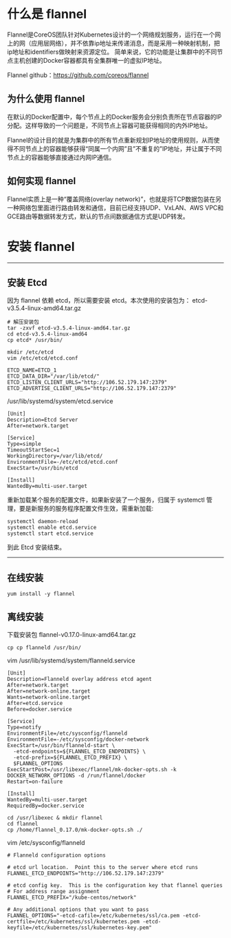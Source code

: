 # 什么是 flannel

Flannel是CoreOS团队针对Kubernetes设计的一个网络规划服务，运行在一个网上的网（应用层网络），并不依靠ip地址来传递消息，而是采用一种映射机制，把ip地址和identifiers做映射来资源定位。 简单来说，它的功能是让集群中的不同节点主机创建的Docker容器都具有全集群唯一的虚拟IP地址。

Flannel github：https://github.com/coreos/flannel

## 为什么使用 flannel

在默认的Docker配置中，每个节点上的Docker服务会分别负责所在节点容器的IP分配。这样导致的一个问题是，不同节点上容器可能获得相同的内外IP地址。

Flannel的设计目的就是为集群中的所有节点重新规划IP地址的使用规则，从而使得不同节点上的容器能够获得“同属一个内网”且”不重复的”IP地址，并让属于不同节点上的容器能够直接通过内网IP通信。

## 如何实现 flannel

Flannel实质上是一种“覆盖网络(overlay network)”，也就是将TCP数据包装在另一种网络包里面进行路由转发和通信，目前已经支持UDP、VxLAN、AWS VPC和GCE路由等数据转发方式，默认的节点间数据通信方式是UDP转发。

# 安装 flannel


-------------------

## 安装 Etcd

因为 flannel 依赖 etcd，所以需要安装 etcd。本次使用的安装包为： etcd-v3.5.4-linux-amd64.tar.gz



```
# 解压安装包
tar -zxvf etcd-v3.5.4-linux-amd64.tar.gz
cd etcd-v3.5.4-linux-amd64
cp etcd* /usr/bin/
```

```
mkdir /etc/etcd
vim /etc/etcd/etcd.conf
```

```
ETCD_NAME=ETCD_1
ETCD_DATA_DIR="/var/lib/etcd/"
ETCD_LISTEN_CLIENT_URLS="http://106.52.179.147:2379"
ETCD_ADVERTISE_CLIENT_URLS="http://106.52.179.147:2379"
```

/usr/lib/systemd/system/etcd.service
```
[Unit]
Description=Etcd Server
After=network.target

[Service]
Type=simple
TimeoutStartSec=1
WorkingDirectory=/var/lib/etcd/
EnvironmentFile=-/etc/etcd/etcd.conf
ExecStart=/usr/bin/etcd

[Install]
WantedBy=multi-user.target
```

重新加载某个服务的配置文件，如果新安装了一个服务，归属于 systemctl 管理，要是新服务的服务程序配置文件生效，需重新加载:


```
systemctl daemon-reload
systemctl enable etcd.service
systemctl start etcd.service
```

到此 Etcd 安装结束。


-----------------

## 在线安装

```
yum install -y flannel
```

## 离线安装

下载安装包 flannel-v0.17.0-linux-amd64.tar.gz

```
cp cp flanneld /usr/bin/
```

vim /usr/lib/systemd/system/flanneld.service

```
[Unit]
Description=Flanneld overlay address etcd agent
After=network.target
After=network-online.target
Wants=network-online.target
After=etcd.service
Before=docker.service

[Service]
Type=notify
EnvironmentFile=/etc/sysconfig/flanneld
EnvironmentFile=-/etc/sysconfig/docker-network
ExecStart=/usr/bin/flanneld-start \
  -etcd-endpoints=${FLANNEL_ETCD_ENDPOINTS} \
  -etcd-prefix=${FLANNEL_ETCD_PREFIX} \
  $FLANNEL_OPTIONS
ExecStartPost=/usr/libexec/flannel/mk-docker-opts.sh -k DOCKER_NETWORK_OPTIONS -d /run/flannel/docker
Restart=on-failure

[Install]
WantedBy=multi-user.target
RequiredBy=docker.service
```

```
cd /usr/libexec & mkdir flannel
cd flannel
cp /home/flannel_0.17.0/mk-docker-opts.sh ./
```


vim /etc/sysconfig/flanneld

```
# Flanneld configuration options  

# etcd url location.  Point this to the server where etcd runs
FLANNEL_ETCD_ENDPOINTS="http://106.52.179.147:2379"

# etcd config key.  This is the configuration key that flannel queries
# For address range assignment
FLANNEL_ETCD_PREFIX="/kube-centos/network"

# Any additional options that you want to pass
FLANNEL_OPTIONS="-etcd-cafile=/etc/kubernetes/ssl/ca.pem -etcd-certfile=/etc/kubernetes/ssl/kubernetes.pem -etcd-keyfile=/etc/kubernetes/ssl/kubernetes-key.pem"
```